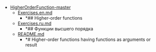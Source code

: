 - <a href = "E:\Node_projects\Node_Way\ArchivTSH_2\ArhivTimur_2\HigherOrderFunction-master\cat.HigherOrderFunction-master\dir.HigherOrderFunction-master.md">HigherOrderFunction-master</a>
    - <a href = "E:\Node_projects\Node_Way\ArchivTSH_2\ArhivTimur_2\HigherOrderFunction-master\Exercises.en.md">Exercises.en.md</a>
        - *## Higher-order functions
    - <a href = "E:\Node_projects\Node_Way\ArchivTSH_2\ArhivTimur_2\HigherOrderFunction-master\Exercises.ru.md">Exercises.ru.md</a>
        - *## Функции высшего порядка
    - <a href = "E:\Node_projects\Node_Way\ArchivTSH_2\ArhivTimur_2\HigherOrderFunction-master\README.md">README.md</a>
        - *# Higher-order functions having functions as arguments or result
